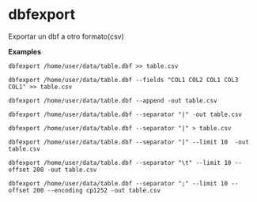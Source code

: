# dbfexport
Exportar un dbf a otro formato(csv)

**Examples**

```console
dbfexport /home/user/data/table.dbf >> table.csv
```

```console
dbfexport /home/user/data/table.dbf --fields "COL1 COL2 COL1 COL3 COL1" >> table.csv
```

```console
dbfexport /home/user/data/table.dbf --append -out table.csv
```

```console
dbfexport /home/user/data/table.dbf --separator "|" -out table.csv
```

```console
dbfexport /home/user/data/table.dbf --separator "|" > table.csv
```

```console
dbfexport /home/user/data/table.dbf --separator "|" --limit 10  -out table.csv
```

```console
dbfexport /home/user/data/table.dbf --separator "\t" --limit 10 --offset 200 -out table.csv
```

```console
dbfexport /home/user/data/table.dbf --separator ";" --limit 10 --offset 200 --encoding cp1252 -out table.csv
```
